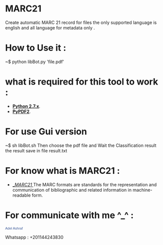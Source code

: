 # MARC21
Create automatic MARC 21 record for files 
the only supported language is english and all language for metadata only .
# How to Use it :
~$ python libBot.py 'file.pdf' 
# what is required for this tool to work :
* [__Python 2.7.x__](http://python.org/getit/).
* [__PyPDF2__](https://github.com/mstamy2/PyPDF2).

# For use Gui version 
~$ sh libBot.sh 
Then choose the pdf file and Wait the Classification result 
the result save in file result.txt

# For know what is MARC21 :
* [ __MARC21_ ](http://www.loc.gov/marc/)
The MARC formats are standards for the representation and communication of bibliographic and related information in machine-readable form.

# For communicate with me ^_^ :
<a href="https://www.facebook.com/adeltttttt" title="Adel Ashraf" style="font-family: &quot;lucida grande&quot;,tahoma,verdana,arial,sans-serif; font-size: 11px; font-variant: normal; font-style: normal; font-weight: normal; color: #3B5998; text-decoration: none;" target="_TOP">Adel Ashraf</a><br /><a href="https://www.facebook.com/adeltttttt" title="Adel Ashraf" target="_TOP"><img class="img" src="https://badge.facebook.com/badge/100002249472425.1808.149278868.png" style="border: 0px;" alt="" /></a>

Whatsapp : +201144243830
